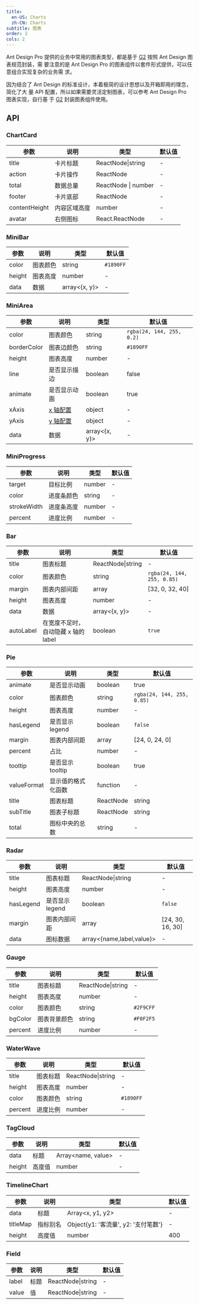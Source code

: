 ```yaml
---
title: 
  en-US: Charts
  zh-CN: Charts
subtitle: 图表
order: 2
cols: 2
---
```


Ant Design Pro 提供的业务中常用的图表类型，都是基于
[G2](https://antv.alipay.com/g2/doc/index.html) 按照 Ant Design 图表规范封装，需
要注意的是 Ant Design Pro 的图表组件以套件形式提供，可以任意组合实现复杂的业务需
求。

因为结合了 Ant Design 的标准设计，本着极简的设计思想以及开箱即用的理念，简化了大
量 API 配置，所以如果需要灵活定制图表，可以参考 Ant Design Pro 图表实现，自行基
于 [G2](https://antv.alipay.com/g2/doc/index.html) 封装图表组件使用。

## API

### ChartCard

| 参数          | 说明         | 类型                | 默认值 |
| ------------- | ------------ | ------------------- | ------ |
| title         | 卡片标题     | ReactNode\|string   | -      |
| action        | 卡片操作     | ReactNode           | -      |
| total         | 数据总量     | ReactNode \| number | -      |
| footer        | 卡片底部     | ReactNode           | -      |
| contentHeight | 内容区域高度 | number              | -      |
| avatar        | 右侧图标     | React.ReactNode     | -      |

### MiniBar

| 参数   | 说明     | 类型          | 默认值    |
| ------ | -------- | ------------- | --------- |
| color  | 图表颜色 | string        | `#1890FF` |
| height | 图表高度 | number        | -         |
| data   | 数据     | array<{x, y}> | -         |

### MiniArea

| 参数        | 说明                                                                | 类型          | 默认值                    |
| ----------- | ------------------------------------------------------------------- | ------------- | ------------------------- |
| color       | 图表颜色                                                            | string        | `rgba(24, 144, 255, 0.2)` |
| borderColor | 图表边颜色                                                          | string        | `#1890FF`                 |
| height      | 图表高度                                                            | number        | -                         |
| line        | 是否显示描边                                                        | boolean       | false                     |
| animate     | 是否显示动画                                                        | boolean       | true                      |
| xAxis       | [x 轴配置](http://antvis.github.io/g2/doc/tutorial/start/axis.html) | object        | -                         |
| yAxis       | [y 轴配置](http://antvis.github.io/g2/doc/tutorial/start/axis.html) | object        | -                         |
| data        | 数据                                                                | array<{x, y}> | -                         |

### MiniProgress

| 参数        | 说明       | 类型   | 默认值 |
| ----------- | ---------- | ------ | ------ |
| target      | 目标比例   | number | -      |
| color       | 进度条颜色 | string | -      |
| strokeWidth | 进度条高度 | number | -      |
| percent     | 进度比例   | number | -      |

### Bar

| 参数      | 说明                                | 类型              | 默认值                     |
| --------- | ----------------------------------- | ----------------- | -------------------------- |
| title     | 图表标题                            | ReactNode\|string | -                          |
| color     | 图表颜色                            | string            | `rgba(24, 144, 255, 0.85)` |
| margin    | 图表内部间距                        | array             | \[32, 0, 32, 40\]          |
| height    | 图表高度                            | number            | -                          |
| data      | 数据                                | array<{x, y}>     | -                          |
| autoLabel | 在宽度不足时，自动隐藏 x 轴的 label | boolean           | `true`                     |

### Pie

| 参数        | 说明               | 类型      | 默认值                     |
| ----------- | ------------------ | --------- | -------------------------- |
| animate     | 是否显示动画       | boolean   | true                       |
| color       | 图表颜色           | string    | `rgba(24, 144, 255, 0.85)` |
| height      | 图表高度           | number    | -                          |
| hasLegend   | 是否显示 legend    | boolean   | `false`                    |
| margin      | 图表内部间距       | array     | \[24, 0, 24, 0\]           |
| percent     | 占比               | number    | -                          |
| tooltip     | 是否显示 tooltip   | boolean   | true                       |
| valueFormat | 显示值的格式化函数 | function  | -                          |
| title       | 图表标题           | ReactNode | string                     | - |
| subTitle    | 图表子标题         | ReactNode | string                     | - |
| total       | 图标中央的总数     | string    | -                          |

### Radar

| 参数      | 说明            | 类型                      | 默认值             |
| --------- | --------------- | ------------------------- | ------------------ |
| title     | 图表标题        | ReactNode\|string         | -                  |
| height    | 图表高度        | number                    | -                  |
| hasLegend | 是否显示 legend | boolean                   | `false`            |
| margin    | 图表内部间距    | array                     | \[24, 30, 16, 30\] |
| data      | 图标数据        | array<{name,label,value}> | -                  |

### Gauge

| 参数    | 说明         | 类型              | 默认值    |
| ------- | ------------ | ----------------- | --------- |
| title   | 图表标题     | ReactNode\|string | -         |
| height  | 图表高度     | number            | -         |
| color   | 图表颜色     | string            | `#2F9CFF` |
| bgColor | 图表背景颜色 | string            | `#F0F2F5` |
| percent | 进度比例     | number            | -         |

### WaterWave

| 参数    | 说明     | 类型              | 默认值    |
| ------- | -------- | ----------------- | --------- |
| title   | 图表标题 | ReactNode\|string | -         |
| height  | 图表高度 | number            | -         |
| color   | 图表颜色 | string            | `#1890FF` |
| percent | 进度比例 | number            | -         |

### TagCloud

| 参数   | 说明   | 类型                | 默认值 |
| ------ | ------ | ------------------- | ------ |
| data   | 标题   | Array<name, value\> | -      |
| height | 高度值 | number              | -      |

### TimelineChart

| 参数     | 说明     | 类型                                 | 默认值 |
| -------- | -------- | ------------------------------------ | ------ |
| data     | 标题     | Array<x, y1, y2\>                    | -      |
| titleMap | 指标别名 | Object{y1: '客流量', y2: '支付笔数'} | -      |
| height   | 高度值   | number                               | 400    |

### Field

| 参数  | 说明 | 类型              | 默认值 |
| ----- | ---- | ----------------- | ------ |
| label | 标题 | ReactNode\|string | -      |
| value | 值   | ReactNode\|string | -      |

